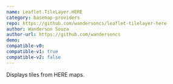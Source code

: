 ```yaml
---
name: Leaflet.TileLayer.HERE
category: basemap-providers
repo: https://github.com/wandersoncs/leaflet-tilelayer-here
author: Wanderson Souza
author-url: https://github.com/wandersoncs
demo: 
compatible-v0:
compatible-v1: true
compatible-v2: false
---
```


Displays tiles from HERE maps.
